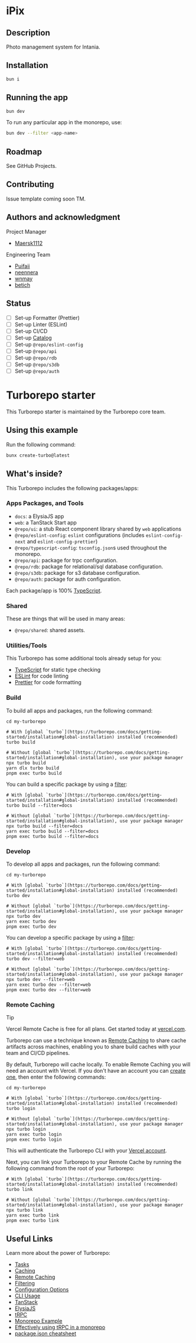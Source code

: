 # iPix

## Description

Photo management system for Intania.

## Installation

```bash
bun i
```

## Running the app

```bash
bun dev
```

To run any particular app in the monorepo, use:

```bash
bun dev --filter <app-name>
```

## Roadmap

See GitHub Projects.

## Contributing

Issue template coming soon TM.

## Authors and acknowledgment

Project Manager

- [Maersk1112](https://github.com/Maersk1112)

Engineering Team

- [Puifaii](https://github.com/Puifaii)
- [neennera](https://github.com/neennera)
- [wnmay](https://github.com/wnmay)
- [betich](https://github.com/betich)

## Status

- [ ] Set-up Formatter (Prettier)
- [ ] Set-up Linter (ESLint)
- [ ] Set-up CI/CD
- [ ] Set-up [Catalog](https://bun.sh/docs/install/catalogs)
- [ ] Set-up `@repo/eslint-config`
- [ ] Set-up `@repo/api`
- [ ] Set-up `@repo/rdb`
- [ ] Set-up `@repo/s3db`
- [ ] Set-up `@repo/auth`

# Turborepo starter

This Turborepo starter is maintained by the Turborepo core team.

## Using this example

Run the following command:

```sh
bunx create-turbo@latest
```

## What's inside?

This Turborepo includes the following packages/apps:

### Apps Packages, and Tools

- `docs`: a ElysiaJS app
- `web`: a TanStack Start app
- `@repo/ui`: a stub React component library shared by `web` applications
- `@repo/eslint-config`: `eslint` configurations (includes `eslint-config-next` and `eslint-config-prettier`)
- `@repo/typescript-config`: `tsconfig.json`s used throughout the monorepo.
- `@repo/api`: package for trpc configuration.
- `@repo/rdb`: package for relational/sql database configuration.
- `@repo/s3db`: package for s3 database configuration.
- `@repo/auth`: package for auth configuration.

Each package/app is 100% [TypeScript](https://www.typescriptlang.org/).

### Shared

These are things that will be used in many areas:

- `@repo/shared`: shared assets.

### Utilities/Tools

This Turborepo has some additional tools already setup for you:

- [TypeScript](https://www.typescriptlang.org/) for static type checking
- [ESLint](https://eslint.org/) for code linting
- [Prettier](https://prettier.io) for code formatting

### Build

To build all apps and packages, run the following command:

```
cd my-turborepo

# With [global `turbo`](https://turborepo.com/docs/getting-started/installation#global-installation) installed (recommended)
turbo build

# Without [global `turbo`](https://turborepo.com/docs/getting-started/installation#global-installation), use your package manager
npx turbo build
yarn dlx turbo build
pnpm exec turbo build
```

You can build a specific package by using a [filter](https://turborepo.com/docs/crafting-your-repository/running-tasks#using-filters):

```
# With [global `turbo`](https://turborepo.com/docs/getting-started/installation#global-installation) installed (recommended)
turbo build --filter=docs

# Without [global `turbo`](https://turborepo.com/docs/getting-started/installation#global-installation), use your package manager
npx turbo build --filter=docs
yarn exec turbo build --filter=docs
pnpm exec turbo build --filter=docs
```

### Develop

To develop all apps and packages, run the following command:

```
cd my-turborepo

# With [global `turbo`](https://turborepo.com/docs/getting-started/installation#global-installation) installed (recommended)
turbo dev

# Without [global `turbo`](https://turborepo.com/docs/getting-started/installation#global-installation), use your package manager
npx turbo dev
yarn exec turbo dev
pnpm exec turbo dev
```

You can develop a specific package by using a [filter](https://turborepo.com/docs/crafting-your-repository/running-tasks#using-filters):

```
# With [global `turbo`](https://turborepo.com/docs/getting-started/installation#global-installation) installed (recommended)
turbo dev --filter=web

# Without [global `turbo`](https://turborepo.com/docs/getting-started/installation#global-installation), use your package manager
npx turbo dev --filter=web
yarn exec turbo dev --filter=web
pnpm exec turbo dev --filter=web
```

### Remote Caching

> [!TIP]
> Vercel Remote Cache is free for all plans. Get started today at [vercel.com](https://vercel.com/signup?/signup?utm_source=remote-cache-sdk&utm_campaign=free_remote_cache).

Turborepo can use a technique known as [Remote Caching](https://turborepo.com/docs/core-concepts/remote-caching) to share cache artifacts across machines, enabling you to share build caches with your team and CI/CD pipelines.

By default, Turborepo will cache locally. To enable Remote Caching you will need an account with Vercel. If you don't have an account you can [create one](https://vercel.com/signup?utm_source=turborepo-examples), then enter the following commands:

```
cd my-turborepo

# With [global `turbo`](https://turborepo.com/docs/getting-started/installation#global-installation) installed (recommended)
turbo login

# Without [global `turbo`](https://turborepo.com/docs/getting-started/installation#global-installation), use your package manager
npx turbo login
yarn exec turbo login
pnpm exec turbo login
```

This will authenticate the Turborepo CLI with your [Vercel account](https://vercel.com/docs/concepts/personal-accounts/overview).

Next, you can link your Turborepo to your Remote Cache by running the following command from the root of your Turborepo:

```
# With [global `turbo`](https://turborepo.com/docs/getting-started/installation#global-installation) installed (recommended)
turbo link

# Without [global `turbo`](https://turborepo.com/docs/getting-started/installation#global-installation), use your package manager
npx turbo link
yarn exec turbo link
pnpm exec turbo link
```

## Useful Links

Learn more about the power of Turborepo:

- [Tasks](https://turborepo.com/docs/crafting-your-repository/running-tasks)
- [Caching](https://turborepo.com/docs/crafting-your-repository/caching)
- [Remote Caching](https://turborepo.com/docs/core-concepts/remote-caching)
- [Filtering](https://turborepo.com/docs/crafting-your-repository/running-tasks#using-filters)
- [Configuration Options](https://turborepo.com/docs/reference/configuration)
- [CLI Usage](https://turborepo.com/docs/reference/command-line-reference)
- [TanStack](https://tanstack.com)
- [ElysiaJS](https://elysiajs.com/)
- [tRPC](https://trpc.io/)
- [Monorepo Example](https://github.com/nktnet1/rt-stack)
- [Effectively using tRPC in a monorepo](https://github.com/trpc/trpc/discussions/1860#discussioncomment-4406931)
- [package.json cheatsheet](https://areknawo.com/whats-what-package-json-cheatsheet/)
